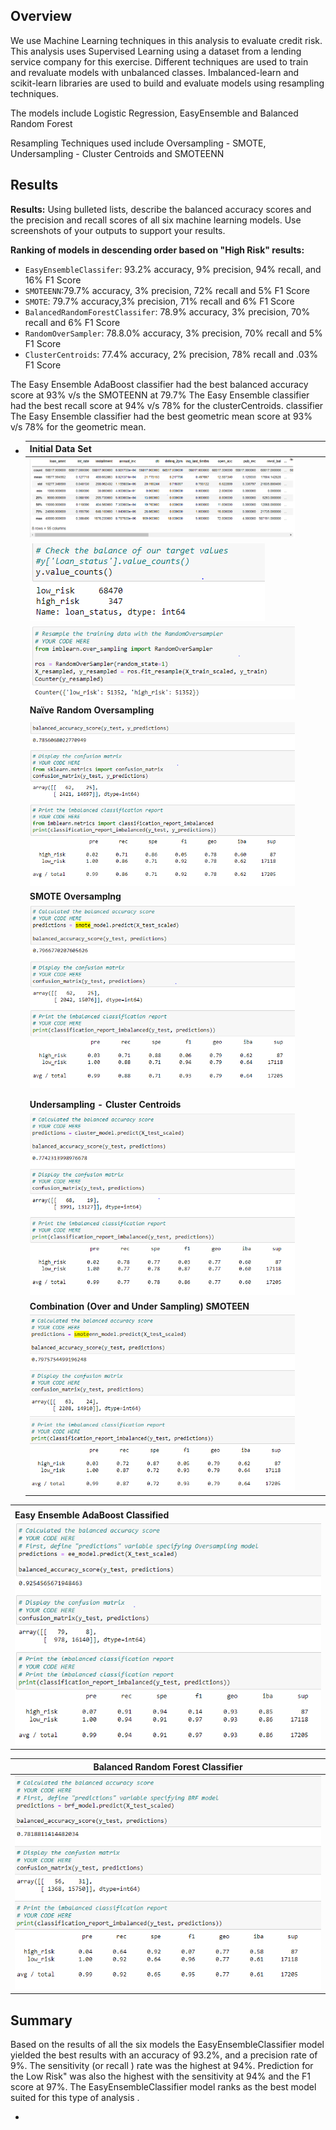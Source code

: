 ## Overview

We use Machine Learning techniques in this analysis to evaluate credit risk. This analysis uses Supervised Learning using a dataset from a lending service company for this exercise. Different techniques are used to train and revaluate models with unbalanced classes. Imbalanced-learn and scikit-learn libraries are used to build and evaluate models using resampling techniques.

The models include Logistic Regression, EasyEnsemble and Balanced Random Forest

Resampling Techniques used include Oversampling - SMOTE, Undersampling - Cluster Centroids and SMOTEENN

## Results 

**Results:** Using bulleted lists, describe the balanced accuracy scores and the precision and recall scores of all six machine learning models. Use screenshots of your outputs to support your results.

**Ranking of models in descending order based on "High Risk" results:**

- `EasyEnsembleClassifer`: 93.2% accuracy, 9% precision, 94% recall, and 16% F1 Score
- `SMOTEENN`:79.7% accuracy, 3% precision, 72% recall and 5% F1 Score
- `SMOTE`: 79.7% accuracy,3% precision, 71% recall and 6% F1 Score
- `BalancedRandomForestClassifer`: 78.9% accuracy, 3% precision, 70% recall and 6% F1 Score
- `RandomOverSampler`: 78.8.0% accuracy, 3% precision, 70% recall and 5% F1 Score
- `ClusterCentroids`: 77.4% accuracy, 2% precision, 78% recall and .03% F1 Score



The Easy Ensemble AdaBoost classifier had the best balanced accuracy score at 93% v/s the SMOTEENN at 79.7%
The  Easy Ensemble classifier had the best recall score at 94% v/s 78% for the clusterCentroids. classifier
The  Easy Ensemble classifier had the best geometric mean score at 93% v/s 78% for the geometric mean.

- | **Initial Data Set**                               |      |      |      |
  | -------------------------------------------------- | ---- | ---- | ---- |
  | ![img](Resources/1.png)                            |      |      |      |
  | ![img](Resources/2.png)                            |      |      |      |
  | ![img](Resources/3.png)                            |      |      |      |
  | **Naïve  Random Oversampling**                     |      |      |      |
  |                                                    |      |      |      |
  | ![img](Resources/4.png)                            |      |      |      |
  | **SMOTE Oversamplng**                              |      |      |      |
  | ![image-20220418005918740](Resources/5.png)        |      |      |      |
  |                                                    |      |      |      |
  |                                                    |      |      |      |
  | **Undersampling  - Cluster Centroids**             |      |      |      |
  | ![img](Resources/8.png)                            |      |      |      |
  | **Combination (Over and Under  Sampling) SMOTEEN** |      |      |      |
  | ![img](Resources/9.png)                            |      |      |      |

|                                        |
| -------------------------------------- |
|                                        |
| **Easy Ensemble AdaBoost  Classified** |
| ![img](Resources/11.png)               |

 

| **Balanced Random Forest  Classifier** |
| -------------------------------------- |
| ![img](Resources/12.png)               |

## Summary



Based on the results of all the six models the EasyEnsembleClassifier model yielded the best results with an accuracy of 93.2%, and a precision rate of 9%. The sensitivity (or recall ) rate was the highest at 94%. Prediction for the Low Risk" was also the highest with the sensitivity at 94% and the F1 score at 97%. The EasyEnsembleClassifier model ranks as the best model suited for this type of analysis . 



- 